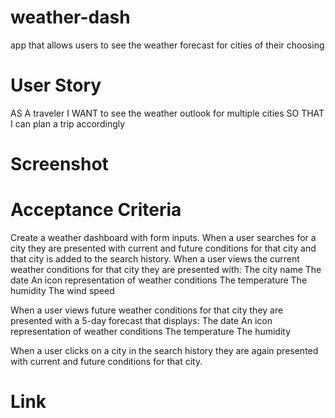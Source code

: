 # weather-dash
app that allows users to see the weather forecast for cities of their choosing

# User Story
AS A traveler
I WANT to see the weather outlook for multiple cities
SO THAT I can plan a trip accordingly

# Screenshot



# Acceptance Criteria
Create a weather dashboard with form inputs.
When a user searches for a city they are presented with current and future conditions for that city and that city is added to the search history.
When a user views the current weather conditions for that city they are presented with:
The city name
The date
An icon representation of weather conditions
The temperature
The humidity
The wind speed

When a user views future weather conditions for that city they are presented with a 5-day forecast that displays:
The date
An icon representation of weather conditions
The temperature
The humidity

When a user clicks on a city in the search history they are again presented with current and future conditions for that city.

# Link
